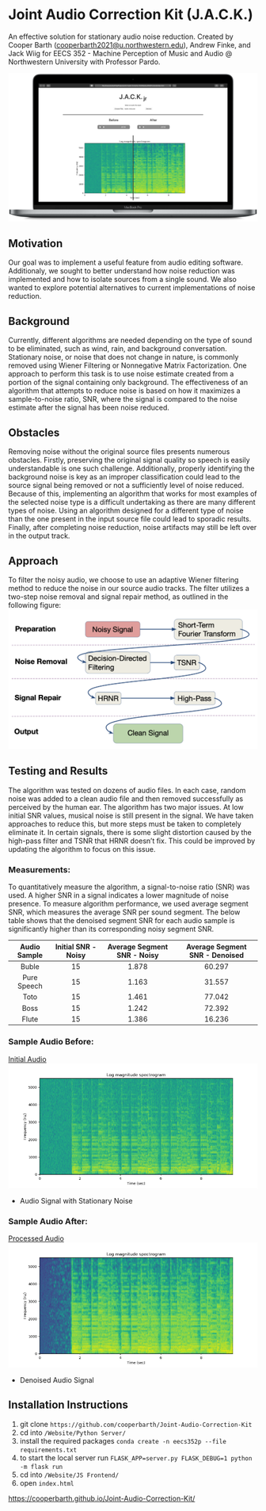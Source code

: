 # Joint Audio Correction Kit (J.A.C.K.)
An effective solution for stationary audio noise reduction. Created by Cooper Barth (cooperbarth2021@u.northwestern.edu), Andrew Finke, and Jack Wiig for EECS 352 - Machine Perception of Music and Audio @ Northwestern University with Professor Pardo.

![marketing image](https://github.com/cooperbarth/Joint-Audio-Correction-Kit/raw/master/Resources/MacBookPro.png)

## Motivation
 Our goal was to implement a useful feature from audio editing software. Additionaly, we sought to better understand how noise reduction was implemented and how to isolate sources from a single sound. We also wanted to explore potential alternatives to current implementations of noise reduction.

## Background
  Currently, different algorithms are needed depending on the type of sound to be eliminated, such as wind, rain, and background conversation. Stationary noise, or noise that does not change in nature, is commonly removed using Wiener Filtering or Nonnegative Matrix Factorization. One approach to perform this task is to use noise estimate created from a portion of the signal containing only background. The effectiveness of an algorithm that attempts to reduce noise is based on how it maximizes a sample-to-noise ratio, SNR, where the signal is compared to the noise estimate after the signal has been noise reduced.

## Obstacles
  Removing noise without the original source files presents numerous obstacles. Firstly, preserving the original signal quality so speech is easily understandable is one such challenge. Additionally, properly identifying the background noise is key as an improper classification could lead to the source signal being removed or not a sufficiently level of noise reduced. Because of this, implementing an algorithm that works for most examples of the selected noise type is a difficult undertaking as there are many different types of noise. Using an algorithm designed for a different type of noise than the one present in the input source file could lead to sporadic results. Finally, after completing noise reduction, noise artifacts may still be left over in the output track.

## Approach
  To filter the noisy audio, we choose to use an adaptive Wiener filtering method to reduce the noise in our source audio tracks. The filter utilizes a two-step noise removal and signal repair method, as outlined in the following figure:
![approach](https://github.com/cooperbarth/Joint-Audio-Correction-Kit/raw/master/Resources/Approach.png "Approach")

## Testing and Results
 The algorithm was tested on dozens of audio files. In each case, random noise was added to a clean audio file and then removed successfully as perceived by the human ear. The algorithm has two major issues. At low initial SNR values, musical noise is still present in the signal. We have taken approaches to reduce this, but more steps must be taken to completely eliminate it. In certain signals, there is some slight distortion caused by the high-pass filter and TSNR that HRNR doesn’t fix. This could be improved by updating the algorithm to focus on this issue.

### Measurements:
 To quantitatively measure the algorithm, a signal-to-noise ratio (SNR) was used. A higher SNR in a signal indicates a lower magnitude of noise presence. To measure algorithm performance, we used average segment SNR, which measures the average SNR per sound segment. The below table shows that the denoised segment SNR for each audio sample is significantly higher than its corresponding noisy segment SNR.

**Audio Sample**|**Initial SNR - Noisy**|**Average Segment SNR - Noisy**|**Average Segment SNR - Denoised**
:-----:|:-----:|:-----:|:-----:
Buble|15|1.878|60.297
Pure Speech|15|1.163|31.557
Toto|15|1.461|77.042
Boss|15|1.242|72.392
Flute|15|1.386|16.236

### Sample Audio Before:
[Initial Audio](https://github.com/cooperbarth/Joint-Audio-Correction-Kit/raw/master/Resources/buble_with_noise.wav)
![before](https://github.com/cooperbarth/Joint-Audio-Correction-Kit/raw/master/Resources/before.png "before")
- Audio Signal with Stationary Noise

### Sample Audio After:
[Processed Audio](https://github.com/cooperbarth/Joint-Audio-Correction-Kit/raw/master/Resources/buble_without_noise.wav)
![after](https://github.com/cooperbarth/Joint-Audio-Correction-Kit/raw/master/Resources/after.png "after")
- Denoised Audio Signal

## Installation Instructions
1. git clone `https://github.com/cooperbarth/Joint-Audio-Correction-Kit`
2. cd into `/Website/Python Server/`
4. install the required packages `conda create -n eecs352p --file requirements.txt`
5. to start the local server run `FLASK_APP=server.py FLASK_DEBUG=1 python -m flask run`
6. cd into `/Website/JS Frontend/`
7. open `index.html`



https://cooperbarth.github.io/Joint-Audio-Correction-Kit/
